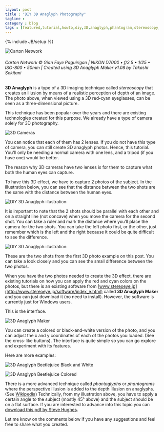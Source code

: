 ```yaml
---
layout: post
title : "DIY 3D Anaglyph Photography"
tagline : 
category : blog
tags : [featured,tutorial,howto,diy,3D,anaglyph,phantogram,stereoscopy,photography,photos]
---
```

{% include JB/setup %}

![Carton Network](https://i.imgur.com/vpQAmya.jpg)

###### Carton Network &copy; Gian Faye Paguirigan | NIKON D7000 &bullet; f/2.5 &bullet; 1/25 &bullet; ISO-800 &bullet; 50mm | Created using 3D Anaglyph Maker v1.08 by Takashi Sekitani


**3D Anaglyph** is a type of a 3D imaging technique called *stereoscopy* that creates an illusion by means of a realistic perception of depth of an image. The photo above, when viewed using a 3D red-cyan eyeglasses, can be seen as a three-dimensional picture.

This technique has been popular over the years and there are existing technologies created for this purpose. We already have a type of camera solely for 3D photography.

![3D Cameras](https://i.imgur.com/KAULx8f.jpg)

You can notice that each of them has 2 lenses. If you do not have this type of camera, you can still create 3D anaglyph photos. Hence, this tutorial. You'll only be needing a normal camera with one lens, and a tripod (if you have one) would be better.

The reason why 3D cameras have two lenses is for them to capture what both the human eyes can capture. 

To have this 3D effect, we have to capture 2 photos of the subject. In the illustration below, you can see that the distance between the two shots are the same with the distance between the human eyes.

![DIY 3D Anaglyph illustration](https://i.imgur.com/OUUVZtb.jpg)

It is important to note that the 2 shots should be parallel with each other and on a straight line (not concave) when you move the camera for the second shot. You can take a ruler and mark the distance where you'll place the camera for the two shots. You can take the left photo first, or the other, just remember which is the left and the right because it could be quite difficult to see the difference. 

![DIY 3D Anaglyph illustration](https://i.imgur.com/oj5LoDF.jpg)

These are the two shots from the first 3D photo example on this post. You can take a look closely and you can see the small difference between the two photos.

When you have the two photos needed to create the 3D effect, there are existing tutorials on how you can apply the red and cyan colors on the photos, but there is an existing software from [www.stereoeye.jp](http://www.stereoeye.jp/software/index_e.html) called **3D Anaglyph Maker** and you can just download it (no need to install). However, the software is currently just for Windows users.

This is the interface.

![3D Anaglyph Maker](https://i.imgur.com/UTPexht.png)

You can create a colored or black-and-white version of the photo, and you can adjust the x and y coordinates of each of the photos you loaded. (See the cross-like buttons). The interface is quite simple so you can go explore and experiment with its features.

Here are more examples:

![3D Anaglyph Beetlejuice Black and White](https://i.imgur.com/ckoGvxP.jpg)

![3D Anaglyph Beetlejuice Colored](https://i.imgur.com/PcVqGjz.jpg)

There is a more advanced technique called *phantaglyphs* or *phantograms* where the perspective illusion is added to the depth illusion on anaglyphs. (See [Wikipedia](http://en.wikipedia.org/wiki/Phantogram)) Technically, from my illustration above, you have to apply a certain angle to the subject (mostly 45&deg; above) and the subject should be on a flat surface. If you are interested to advance into this topic you can [download this pdf by Steve Hughes](/assets/docs/intro-to-phantograms-by-steve-hughes.pdf).

Let me know on the comments below if you have any suggestions and feel free to share what you created.